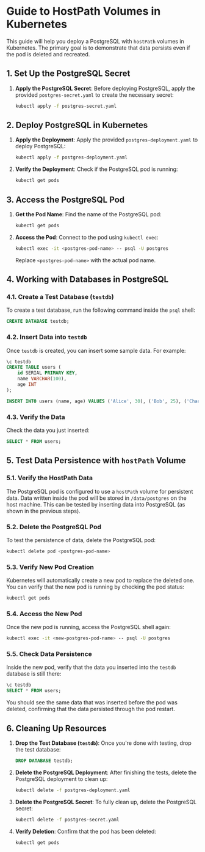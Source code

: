 # Guide to HostPath Volumes in Kubernetes

This guide will help you deploy a PostgreSQL with `hostPath` volumes in Kubernetes. The primary goal is to demonstrate that data persists even if the pod is deleted and recreated.

## 1. Set Up the PostgreSQL Secret

1. **Apply the PostgreSQL Secret**:
   Before deploying PostgreSQL, apply the provided `postgres-secret.yaml` to create the necessary secret:
   ```bash
   kubectl apply -f postgres-secret.yaml
   ```

## 2. Deploy PostgreSQL in Kubernetes

1. **Apply the Deployment**:
   Apply the provided `postgres-deployment.yaml` to deploy PostgreSQL:
   ```bash
   kubectl apply -f postgres-deployment.yaml
   ```

2. **Verify the Deployment**:
   Check if the PostgreSQL pod is running:
   ```bash
   kubectl get pods
   ```

## 3. Access the PostgreSQL Pod

1. **Get the Pod Name**:
   Find the name of the PostgreSQL pod:
   ```bash
   kubectl get pods
   ```

2. **Access the Pod**:
   Connect to the pod using `kubectl exec`:
   ```bash
   kubectl exec -it <postgres-pod-name> -- psql -U postgres
   ```

   Replace `<postgres-pod-name>` with the actual pod name.

## 4. Working with Databases in PostgreSQL

### 4.1. Create a Test Database (`testdb`)

To create a test database, run the following command inside the `psql` shell:

```sql
CREATE DATABASE testdb;
```

### 4.2. Insert Data into `testdb`

Once `testdb` is created, you can insert some sample data. For example:

```sql
\c testdb
CREATE TABLE users (
    id SERIAL PRIMARY KEY,
    name VARCHAR(100),
    age INT
);

INSERT INTO users (name, age) VALUES ('Alice', 30), ('Bob', 25), ('Charlie', 35);
```

### 4.3. Verify the Data

Check the data you just inserted:

```sql
SELECT * FROM users;
```

## 5. Test Data Persistence with `hostPath` Volume

### 5.1. Verify the HostPath Data

The PostgreSQL pod is configured to use a `hostPath` volume for persistent data. Data written inside the pod will be stored in `/data/postgres` on the host machine. This can be tested by inserting data into PostgreSQL (as shown in the previous steps).

### 5.2. Delete the PostgreSQL Pod

To test the persistence of data, delete the PostgreSQL pod:
```bash
kubectl delete pod <postgres-pod-name>
```

### 5.3. Verify New Pod Creation

Kubernetes will automatically create a new pod to replace the deleted one. You can verify that the new pod is running by checking the pod status:

```bash
kubectl get pods
```

### 5.4. Access the New Pod

Once the new pod is running, access the PostgreSQL shell again:

```bash
kubectl exec -it <new-postgres-pod-name> -- psql -U postgres
```

### 5.5. Check Data Persistence

Inside the new pod, verify that the data you inserted into the `testdb` database is still there:

```sql
\c testdb
SELECT * FROM users;
```

You should see the same data that was inserted before the pod was deleted, confirming that the data persisted through the pod restart.

## 6. Cleaning Up Resources

1. **Drop the Test Database (`testdb`)**:
   Once you're done with testing, drop the test database:
   ```sql
   DROP DATABASE testdb;
   ```

2. **Delete the PostgreSQL Deployment**:
   After finishing the tests, delete the PostgreSQL deployment to clean up:
   ```bash
   kubectl delete -f postgres-deployment.yaml
   ```

3. **Delete the PostgreSQL Secret**:
   To fully clean up, delete the PostgreSQL secret:
   ```bash
   kubectl delete -f postgres-secret.yaml
   ```

4. **Verify Deletion**:
   Confirm that the pod has been deleted:
   ```bash
   kubectl get pods
   ```